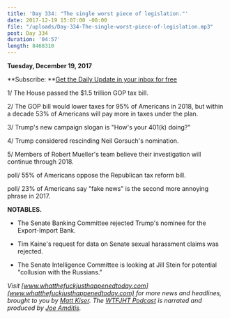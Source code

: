 ```yaml
---
title: 'Day 334: "The single worst piece of legislation."'
date: 2017-12-19 15:07:00 -08:00
file: "/uploads/Day-334-The-single-worst-piece-of-legislation.mp3"
post: Day 334
duration: '04:57'
length: 8468310
---
```


**Tuesday, December 19, 2017**

**Subscribe: **[Get the Daily Update in your inbox for free](https://whatthefuckjusthappenedtoday.com/subscribe/)

1/ The House passed the $1.5 trillion GOP tax bill.

2/ The GOP bill would lower taxes for 95% of Americans in 2018, but within a decade 53% of Americans will pay more in taxes under the plan.

3/ Trump's new campaign slogan is "How's your 401(k) doing?"

4/ Trump considered rescinding Neil Gorsuch's nomination.

5/ Members of Robert Mueller's team believe their investigation will continue through 2018.

poll/ 55% of Americans oppose the Republican tax reform bill.

poll/ 23% of Americans say "fake news" is the second more annoying phrase in 2017.

**NOTABLES.**

* The Senate Banking Committee rejected Trump's nominee for the Export-Import Bank.

* Tim Kaine's request for data on Senate sexual harassment claims was rejected.

* The Senate Intelligence Committee is looking at Jill Stein for potential "collusion with the Russians."

*Visit [www.whatthefuckjusthappenedtoday.com](www.whatthefuckjusthappenedtoday.com) for more news and headlines, brought to you by [Matt Kiser](https://twitter.com/Matt_Kiser). The [WTFJHT Podcast](https://whatthefuckjusthappenedtoday.com/podcasts/) is narrated and produced by [Joe Amditis](https://twitter.com/jsamditis).*